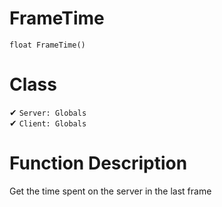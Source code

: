 # FrameTime
```
float FrameTime()
```
# Class
✔ `Server: Globals`  
✔ `Client: Globals`  

# Function Description
Get the time spent on the server in the last frame

